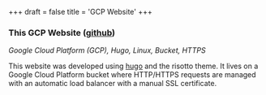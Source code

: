 +++
draft = false
title = 'GCP Website'
+++

### This GCP Website ([github](https://github.com/ArenKDesai/ArenWebsite))
*Google Cloud Platform (GCP), Hugo, Linux, Bucket, HTTPS*

This website was developed using <a href="https://gohugo.io">hugo</a> and the risotto theme. It lives on a Google Cloud Platform bucket where HTTP/HTTPS requests are managed with an automatic load balancer with a manual SSL certificate. 